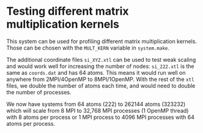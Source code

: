 # Testing different matrix multiplication kernels

This system can be used for profiling different matrix multiplication kernels.
Those can be chosen with the `MULT_KERN` variable in `system.make`.

The additional coordinate files `si_XYZ.xtl` can be used to test weak scaling and 
would work well for increasing the number of nodes: `si_222.xtl` is the same as `coords.dat`
and has 64 atoms. This means it would run well on anywhere from 2MPI/4OpenMP to 8MPI/1OpenMP.
With the rest of the `xtl` files, we double the number of atoms each time, and would need
to double the number of processes.

We now have systems from 64 atoms (222) to 262144 atoms (323232) which will scale from 8 MPI
to 32,768 MPI processes (1 OpenMP thread) with 8 atoms per process or 1 MPI process to 4096 MPI
processes with 64 atoms per process.
